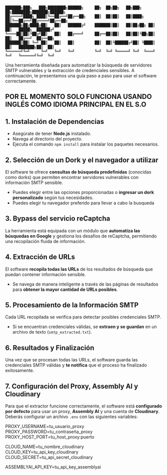     ███████╗███╗   ███╗████████╗██████╗     ██╗  ██╗██╗   ██╗███╗   ██╗████████╗███████╗██████╗ 
    ██╔════╝████╗ ████║╚══██╔══╝██╔══██╗    ██║  ██║██║   ██║████╗  ██║╚══██╔══╝██╔════╝██╔══██╗
    ███████╗██╔████╔██║   ██║   ██████╔╝    ███████║██║   ██║██╔██╗ ██║   ██║   █████╗  ██████╔╝
    ╚════██║██║╚██╔╝██║   ██║   ██╔═══╝     ██╔══██║██║   ██║██║╚██╗██║   ██║   ██╔══╝  ██╔══██╗
    ███████║██║ ╚═╝ ██║   ██║   ██║         ██║  ██║╚██████╔╝██║ ╚████║   ██║   ███████╗██║  ██║
    ╚══════╝╚═╝     ╚═╝   ╚═╝   ╚═╝         ╚═╝  ╚═╝ ╚═════╝ ╚═╝  ╚═══╝   ╚═╝   ╚══════╝╚═╝  ╚═╝

Una herramienta diseñada para automatizar la búsqueda de servidores SMTP vulnerables y la extracción de credenciales sensibles. A continuación, te presentamos una guía paso a paso para usar el software correctamente.

## POR EL MOMENTO SOLO FUNCIONA USANDO INGLÉS COMO IDIOMA PRINCIPAL EN EL S.O

## 1. Instalación de Dependencias
- Asegúrate de tener **Node.js** instalado.
- Navega al directorio del proyecto.
- Ejecuta el comando `npm install` para instalar los paquetes necesarios.

## 2. Selección de un Dork y el navegador a utilizar
El software te ofrece **consultas de búsqueda predefinidas** (conocidas como dorks) que permiten encontrar servidores vulnerables con información SMTP sensible.

- Puedes elegir entre las opciones proporcionadas o **ingresar un dork personalizado** según tus necesidades.
- Puedes elegir tu navegador preferido para llevar a cabo la busqueda

## 3. Bypass del servicio reCaptcha
La herramienta está equipada con un módulo que **automatiza las búsquedas en Google** y gestiona los desafíos de reCaptcha, permitiendo una recopilación fluida de información.

## 4. Extracción de URLs
El software **recopila todas las URLs** de los resultados de búsqueda que puedan contener información sensible.

- Se navega de manera inteligente a través de las páginas de resultados para **obtener la mayor cantidad de URLs posibles**.

## 5. Procesamiento de la Información SMTP
Cada URL recopilada se verifica para detectar posibles credenciales SMTP.

- Si se encuentran credenciales válidas, se **extraen y se guardan** en un archivo de texto (`smtp_extracted.txt`).

## 6. Resultados y Finalización
Una vez que se procesan todas las URLs, el software guarda las credenciales SMTP válidas y **te notifica** que el proceso ha finalizado exitosamente.

## 7. Configuración del Proxy, Assembly AI y Cloudinary

Para que el extractor funcione correctamente, el software está **configurado por defecto** para usar un proxy, **Assembly AI** y una cuenta de **Cloudinary**. Deberás configurar un archivo `.env` con las siguientes variables:

PROXY_USERNAME=tu_usuario_proxy  
PROXY_PASSWORD=tu_contraseña_proxy  
PROXY_HOST_PORT=tu_host_proxy:puerto  

CLOUD_NAME=tu_nombre_cloudinary  
CLOUD_KEY=tu_api_key_cloudinary    
CLOUD_SECRET=tu_api_secret_cloudinary  

ASSEMBLYAI_API_KEY=tu_api_key_assemblyai  
